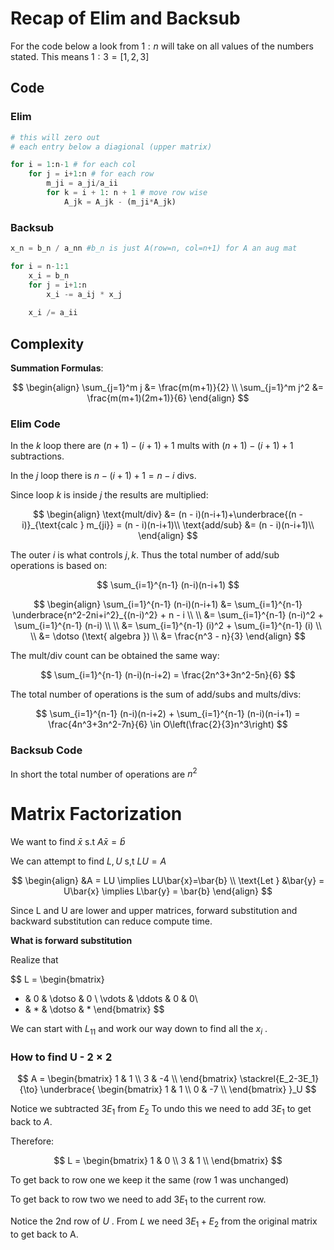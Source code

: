 # Recap of Elim and Backsub
For the code below a look from $1:n$ will take on all values of the numbers stated. This means $1:3 = [1, 2, 3]$

## Code
### Elim
```python
# this will zero out
# each entry below a diagional (upper matrix)

for i = 1:n-1 # for each col
	for j = i+1:n # for each row
		m_ji = a_ji/a_ii
		for k = i + 1: n + 1 # move row wise
			A_jk = A_jk - (m_ji*A_jk)
```

### Backsub
```python
x_n = b_n / a_nn #b_n is just A(row=n, col=n+1) for A an aug mat

for i = n-1:1
	x_i = b_n
	for j = i+1:n 
		x_i -= a_ij * x_j
		
	x_i /= a_ii
```

## Complexity
**Summation Formulas**:

$$
\begin{align}
\sum_{j=1}^m j   &= \frac{m(m+1)}{2} \\
\sum_{j=1}^m j^2 &= \frac{m(m+1)(2m+1)}{6}
\end{align}
$$

### Elim Code
In the $k$ loop there are $(n+1) - (i+1) + 1$ mults with $(n+1) - (i+1) + 1$ subtractions. 

In the $j$ loop there is $n - (i + 1) + 1 = n - i$ divs. 

Since loop $k$ is inside $j$ the results are multiplied:

$$
\begin{align}
\text{mult/div} &= (n - i)(n-i+1)+\underbrace{(n - i)}_{\text{calc } m_{ji}} = (n - i)(n-i+1)\\ 
\text{add/sub} &= (n - i)(n-i+1)\\ 
\end{align}
$$

The outer $i$ is what controls $j, k$. Thus the total number of add/sub operations is based on:

$$
\sum_{i=1}^{n-1} (n-i)(n-i+1)
$$

$$
\begin{align}
\sum_{i=1}^{n-1} (n-i)(n-i+1) &= \sum_{i=1}^{n-1} \underbrace{n^2-2ni+i^2}_{(n-i)^2} + n - i \\ \\
&= \sum_{i=1}^{n-1} (n-i)^2 + \sum_{i=1}^{n-1} (n-i) \\ \\
&= \sum_{i=1}^{n-1} (i)^2 + \sum_{i=1}^{n-1} (i) \\ \\
&= \dotso (\text{ algebra }) \\
&= \frac{n^3 - n}{3}
\end{align}
$$

The mult/div count can be obtained the same way:

$$
\sum_{i=1}^{n-1} (n-i)(n-i+2) = \frac{2n^3+3n^2-5n}{6}
$$

The total number of operations is the sum of add/subs and mults/divs:

$$
\sum_{i=1}^{n-1} (n-i)(n-i+2) + \sum_{i=1}^{n-1} (n-i)(n-i+1) = \frac{4n^3+3n^2-7n}{6} \in O\left(\frac{2}{3}n^3\right)
$$

### Backsub Code

In short the total number of operations are $n^2$

# Matrix Factorization

We want to find $\bar{x}$ s.t $A\bar{x}=\bar{b}$

We can attempt to find $L, U$ s,t $LU = A$

$$
\begin{align}
&A = LU \implies LU\bar{x}=\bar{b} \\
\text{Let } &\bar{y} = U\bar{x} \implies L\bar{y} = \bar{b}
\end{align}
$$

Since L and U are lower and upper matrices, forward substitution and backward substitution can reduce compute time. 

**What is forward substitution**

Realize that 

$$
L = 
\begin{bmatrix}
* & 0 & \dotso & 0 \\
\vdots & \ddots & 0 & 0\\
* & * & \dotso & *
\end{bmatrix}
$$

We can start with $L_{11}$ and work our way down to find all the $x_i$ .

### How to find U - $2\times2$

$$
A = 
\begin{bmatrix}
1 & 1 \\
3 & -4 \\
\end{bmatrix}
\stackrel{E_2-3E_1}{\to}
\underbrace{
\begin{bmatrix}
1 & 1 \\
0 & -7 \\
\end{bmatrix}
}_U
$$

Notice we subtracted $3E_1$ from $E_2$ To undo this we need to add $3E_1$ to get back to $A$. 

Therefore: 

$$
L = \begin{bmatrix}
1 & 0 \\
3 & 1 \\
\end{bmatrix}
$$

To get back to row one we keep it the same (row 1 was unchanged)

To get back to row two we need to add $3E_1$ to the current row. 

Notice the 2nd row of $U$ . From $L$ we need $3E_1 + E_2$ from the original matrix to get back to A. 